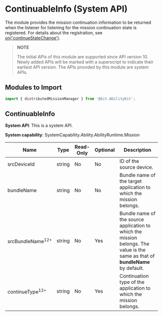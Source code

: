 # ContinuableInfo (System API)

The module provides the mission continuation information to be returned when the listener for listening for the mission continuation state is registered. For details about the registration, see [on('continueStateChange')](js-apis-distributedMissionManager-sys.md#distributedmissionmanageroncontinuestatechange11).

> **NOTE**
>
> The initial APIs of this module are supported since API version 10. Newly added APIs will be marked with a superscript to indicate their earliest API version.
> The APIs provided by this module are system APIs.

## Modules to Import

```js
import { distributedMissionManager } from '@kit.AbilityKit';
```

## ContinuableInfo

**System API**: This is a system API.

**System capability**: SystemCapability.Ability.AbilityRuntime.Mission

| Name      | Type  | Read-Only  | Optional  | Description     |
| -------- | ------ | ---- | ---- | ------- |
| srcDeviceId | string | No   | No   | ID of the source device.|
| bundleName | string | No   | No   | Bundle name of the target application to which the mission belongs.|
| srcBundleName<sup>12+</sup> | string | No   | Yes   | Bundle name of the source application to which the mission belongs. The value is the same as that of **bundleName** by default.|
| continueType<sup>12+</sup> | string | No   | Yes   | Continuation type of the application to which the mission belongs.|
